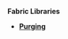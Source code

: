 <strong>Fabric Libraries<strong>
        

<ul>
    <li><a href="/articles/37_libraries/purging/README.md">Purging</a></li>
</ul>
